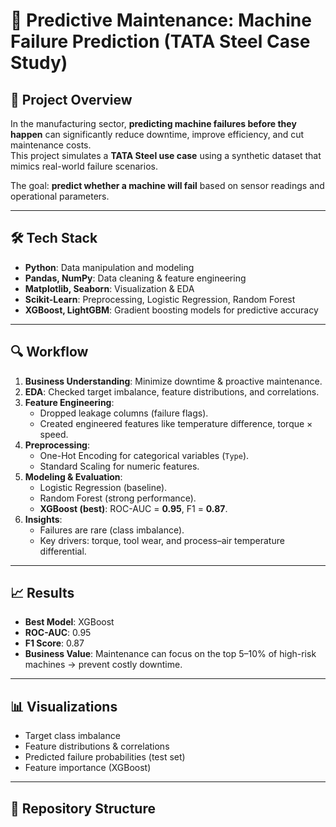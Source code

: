 # 🔧 Predictive Maintenance: Machine Failure Prediction (TATA Steel Case Study)

## 📌 Project Overview
In the manufacturing sector, **predicting machine failures before they happen** can significantly reduce downtime, improve efficiency, and cut maintenance costs.  
This project simulates a **TATA Steel use case** using a synthetic dataset that mimics real-world failure scenarios.

The goal: **predict whether a machine will fail** based on sensor readings and operational parameters.

---

## 🛠️ Tech Stack
- **Python**: Data manipulation and modeling  
- **Pandas, NumPy**: Data cleaning & feature engineering  
- **Matplotlib, Seaborn**: Visualization & EDA  
- **Scikit-Learn**: Preprocessing, Logistic Regression, Random Forest  
- **XGBoost, LightGBM**: Gradient boosting models for predictive accuracy  

---

## 🔍 Workflow
1. **Business Understanding**: Minimize downtime & proactive maintenance.  
2. **EDA**: Checked target imbalance, feature distributions, and correlations.  
3. **Feature Engineering**:
   - Dropped leakage columns (failure flags).
   - Created engineered features like temperature difference, torque × speed.  
4. **Preprocessing**:
   - One-Hot Encoding for categorical variables (`Type`).  
   - Standard Scaling for numeric features.  
5. **Modeling & Evaluation**:
   - Logistic Regression (baseline).  
   - Random Forest (strong performance).  
   - **XGBoost (best)**: ROC-AUC = **0.95**, F1 = **0.87**.  
6. **Insights**:
   - Failures are rare (class imbalance).  
   - Key drivers: torque, tool wear, and process–air temperature differential.  

---

## 📈 Results
- **Best Model**: XGBoost  
- **ROC-AUC**: 0.95  
- **F1 Score**: 0.87  
- **Business Value**: Maintenance can focus on the top 5–10% of high-risk machines → prevent costly downtime.  

---

## 📊 Visualizations
- Target class imbalance  
- Feature distributions & correlations  
- Predicted failure probabilities (test set)  
- Feature importance (XGBoost)  

---

## 📂 Repository Structure
